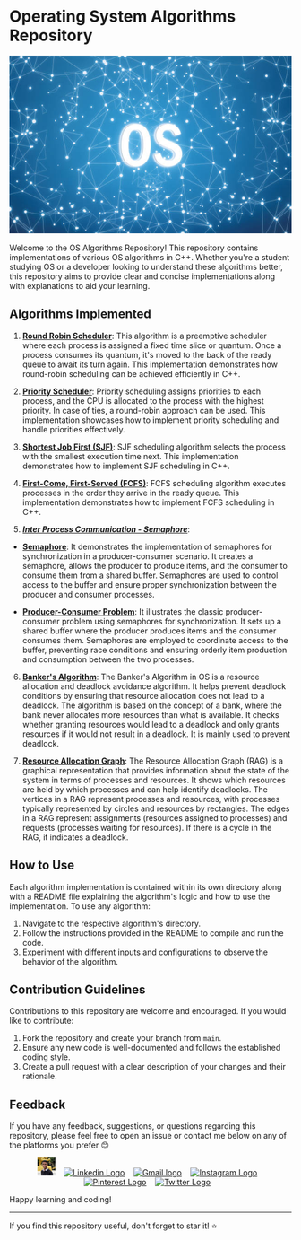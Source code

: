 # Operating System Algorithms Repository
![OS](https://github.com/Pulkit1822/Personal-Portfolio/blob/main/public/projects/OS.jpg)

Welcome to the OS Algorithms Repository! This repository contains implementations of various OS algorithms in C++. Whether you're a student studying OS or a developer looking to understand these algorithms better, this repository aims to provide clear and concise implementations along with explanations to aid your learning.

## Algorithms Implemented

1. **[Round Robin Scheduler](https://github.com/Pulkit1822/CSE3003-Operating_System/tree/main/round_robin_scheduler)**: This algorithm is a preemptive scheduler where each process is assigned a fixed time slice or quantum. Once a process consumes its quantum, it's moved to the back of the ready queue to await its turn again. This implementation demonstrates how round-robin scheduling can be achieved efficiently in C++.

2. **[Priority Scheduler](https://github.com/Pulkit1822/CSE3003-Operating_System/tree/main/priority_scheduler)**: Priority scheduling assigns priorities to each process, and the CPU is allocated to the process with the highest priority. In case of ties, a round-robin approach can be used. This implementation showcases how to implement priority scheduling and handle priorities effectively.

3. **[Shortest Job First (SJF)](https://github.com/Pulkit1822/CSE3003-Operating_System/tree/main/Shortest%20Job%20First)**: SJF scheduling algorithm selects the process with the smallest execution time next. This implementation demonstrates how to implement SJF scheduling in C++.

4. **[First-Come, First-Served (FCFS)](https://github.com/Pulkit1822/CSE3003-Operating_System/tree/main/FCFS)**: FCFS scheduling algorithm executes processes in the order they arrive in the ready queue. This implementation demonstrates how to implement FCFS scheduling in C++.

5. **_[Inter Process Communication - Semaphore]()_**:
 - **[Semaphore](https://github.com/Pulkit1822/CSE3003-Operating_System/tree/main/Inter%20process%20Communication%20%E2%80%93%20Semaphore/Semaphore)**: It demonstrates the implementation of semaphores for synchronization in a producer-consumer scenario. It creates a semaphore, allows the producer to produce items, and the consumer to consume them from a shared buffer. Semaphores are used to control access to the buffer and ensure proper synchronization between the producer and consumer processes.

- **[Producer-Consumer Problem](https://github.com/Pulkit1822/CSE3003-Operating_System/tree/main/Inter%20process%20Communication%20%E2%80%93%20Semaphore/Producer-Consumer%20Problem)**: It illustrates the classic producer-consumer problem using semaphores for synchronization. It sets up a shared buffer where the producer produces items and the consumer consumes them. Semaphores are employed to coordinate access to the buffer, preventing race conditions and ensuring orderly item production and consumption between the two processes.

6. **[Banker's Algorithm](https://github.com/Pulkit1822/CSE3003-Operating_System/tree/main/Bankers%20Algorithm)**: The Banker's Algorithm in OS is a resource allocation and deadlock avoidance algorithm. It helps prevent deadlock conditions by ensuring that resource allocation does not lead to a deadlock. The algorithm is based on the concept of a bank, where the bank never allocates more resources than what is available. It checks whether granting resources would lead to a deadlock and only grants resources if it would not result in a deadlock. It is mainly used to prevent deadlock.

7. **[Resource Allocation Graph](https://github.com/Pulkit1822/CSE3003-Operating_System/tree/main/Resource%20Allocation%20Graph)**: The Resource Allocation Graph (RAG) is a graphical representation that provides information about the state of the system in terms of processes and resources. It shows which resources are held by which processes and can help identify deadlocks. The vertices in a RAG represent processes and resources, with processes typically represented by circles and resources by rectangles. The edges in a RAG represent assignments (resources assigned to processes) and requests (processes waiting for resources). If there is a cycle in the RAG, it indicates a deadlock.

## How to Use

Each algorithm implementation is contained within its own directory along with a README file explaining the algorithm's logic and how to use the implementation. To use any algorithm:

1. Navigate to the respective algorithm's directory.
2. Follow the instructions provided in the README to compile and run the code.
3. Experiment with different inputs and configurations to observe the behavior of the algorithm.

## Contribution Guidelines

Contributions to this repository are welcome and encouraged. If you would like to contribute:

1. Fork the repository and create your branch from `main`.
2. Ensure any new code is well-documented and follows the established coding style.
3. Create a pull request with a clear description of your changes and their rationale.

## Feedback

If you have any feedback, suggestions, or questions regarding this repository, please feel free to open an issue or contact me below on any of the platforms you prefer 😊
<br/>
<p align="center">
  <a href="https://pulkitmathur.tech/"><img src="https://github.com/Pulkit1822/Pulkit1822/blob/main/animated-icons/pic.jpeg" alt="portfolio" width="32"></a>&nbsp;&nbsp;&nbsp;
  <a href="https://www.linkedin.com/in/pulkitkmathur/"><img src="https://github.com/TheDudeThatCode/TheDudeThatCode/blob/master/Assets/Linkedin.svg" alt="Linkedin Logo" width="32"></a>&nbsp;&nbsp;&nbsp;
  <a href="mailto:pulkitmathur.me@gmail.com"><img src="https://github.com/TheDudeThatCode/TheDudeThatCode/blob/master/Assets/Gmail.svg" alt="Gmail logo" height="32"></a>&nbsp;&nbsp;&nbsp;
  <a href="https://www.instagram.com/pulkitkumarmathur/"><img src="https://github.com/TheDudeThatCode/TheDudeThatCode/blob/master/Assets/Instagram.svg" alt="Instagram Logo" width="32"></a>&nbsp;&nbsp;&nbsp;
  <a href="https://in.pinterest.com/pulkitkumarmathur/"><img src="https://upload.wikimedia.org/wikipedia/commons/0/08/Pinterest-logo.png?20160129083321" alt="Pinterest Logo" width="32"></a>&nbsp;&nbsp;&nbsp;
  <a href="https://twitter.com/pulkitkmathur"><img src="https://upload.wikimedia.org/wikipedia/commons/5/57/X_logo_2023_%28white%29.png" alt="Twitter Logo" width="32"></a>&nbsp;&nbsp;&nbsp;
</p>


Happy learning and coding!

---

If you find this repository useful, don't forget to star it! ⭐️
